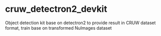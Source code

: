 # cruw_detectron2_devkit
Object detection kit base on detectron2 to provide result in CRUW dataset format, train base on transformed NuImages dataset
